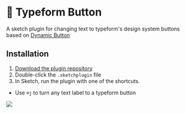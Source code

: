 # 💎 Typeform Button
A sketch plugin for changing text to typeform's design system buttons based on [Dynamic Button](https://github.com/fuggfuggfugg/sketch-dynamic-button-3.5)

## Installation
1. [Download the plugin repository](https://github.com/EnnioDybeli/sketch-typeform-button/archive/master.zip)
2. Double-click the `.sketchplugin` file
3. In Sketch, run the plugin with one of the shortcuts.


- Use `⌘j` to turn any text label to a typeform button


![](https://i.imgur.com/nlzvAAA.gif)


